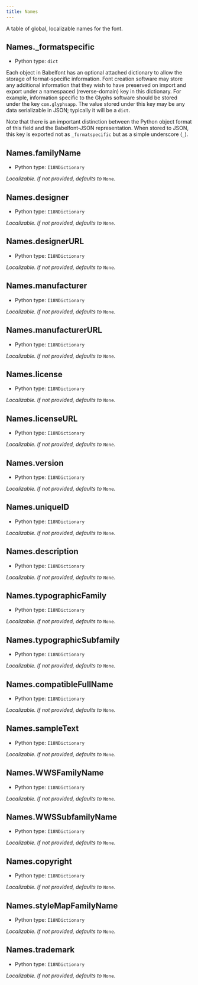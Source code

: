 ```yaml
---
title: Names
---
```

A table of global, localizable names for the font.
## Names._formatspecific

* Python type: `dict`


Each object in Babelfont has an optional attached dictionary to allow the storage
of format-specific information. Font creation software may store any additional
information that they wish to have preserved on import and export under a
namespaced (reverse-domain) key in this dictionary. For example, information
specific to the Glyphs software should be stored under the key `com.glyphsapp`.
The value stored under this key may be any data serializable in JSON; typically
it will be a `dict`.

Note that there is an important distinction between the Python object format
of this field and the Babelfont-JSON representation. When stored to JSON, this key
is exported not as `_formatspecific` but as a simple underscore (`_`).



## Names.familyName

* Python type: `I18NDictionary`

 *Localizable.*
*If not provided, defaults to* `None`.


## Names.designer

* Python type: `I18NDictionary`

 *Localizable.*
*If not provided, defaults to* `None`.


## Names.designerURL

* Python type: `I18NDictionary`

 *Localizable.*
*If not provided, defaults to* `None`.


## Names.manufacturer

* Python type: `I18NDictionary`

 *Localizable.*
*If not provided, defaults to* `None`.


## Names.manufacturerURL

* Python type: `I18NDictionary`

 *Localizable.*
*If not provided, defaults to* `None`.


## Names.license

* Python type: `I18NDictionary`

 *Localizable.*
*If not provided, defaults to* `None`.


## Names.licenseURL

* Python type: `I18NDictionary`

 *Localizable.*
*If not provided, defaults to* `None`.


## Names.version

* Python type: `I18NDictionary`

 *Localizable.*
*If not provided, defaults to* `None`.


## Names.uniqueID

* Python type: `I18NDictionary`

 *Localizable.*
*If not provided, defaults to* `None`.


## Names.description

* Python type: `I18NDictionary`

 *Localizable.*
*If not provided, defaults to* `None`.


## Names.typographicFamily

* Python type: `I18NDictionary`

 *Localizable.*
*If not provided, defaults to* `None`.


## Names.typographicSubfamily

* Python type: `I18NDictionary`

 *Localizable.*
*If not provided, defaults to* `None`.


## Names.compatibleFullName

* Python type: `I18NDictionary`

 *Localizable.*
*If not provided, defaults to* `None`.


## Names.sampleText

* Python type: `I18NDictionary`

 *Localizable.*
*If not provided, defaults to* `None`.


## Names.WWSFamilyName

* Python type: `I18NDictionary`

 *Localizable.*
*If not provided, defaults to* `None`.


## Names.WWSSubfamilyName

* Python type: `I18NDictionary`

 *Localizable.*
*If not provided, defaults to* `None`.


## Names.copyright

* Python type: `I18NDictionary`

 *Localizable.*
*If not provided, defaults to* `None`.


## Names.styleMapFamilyName

* Python type: `I18NDictionary`

 *Localizable.*
*If not provided, defaults to* `None`.


## Names.trademark

* Python type: `I18NDictionary`

 *Localizable.*
*If not provided, defaults to* `None`.



